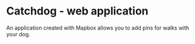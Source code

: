 # Catchdog - web application 

An application created with Mapbox allows you to add pins for walks with your dog.

##

